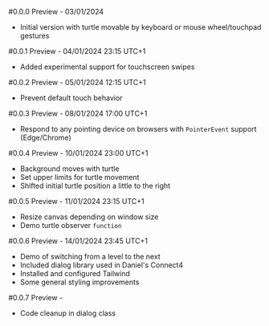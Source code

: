 #0.0.0 Preview - 03/01/2024
* Initial version with turtle movable by keyboard or mouse wheel/touchpad gestures

#0.0.1 Preview - 04/01/2024 23:15 UTC+1
* Added experimental support for touchscreen swipes

#0.0.2 Preview - 05/01/2024 12:15 UTC+1
* Prevent default touch behavior

#0.0.3 Preview - 08/01/2024 17:00 UTC+1
* Respond to any pointing device on browsers with `PointerEvent` support (Edge/Chrome)

#0.0.4 Preview - 10/01/2024 23:00 UTC+1
* Background moves with turtle
* Set upper limits for turtle movement
* Shifted initial turtle position a little to the right

#0.0.5 Preview - 11/01/2024 23:15 UTC+1
* Resize canvas depending on window size
* Demo turtle observer `function`

#0.0.6 Preview - 14/01/2024 23:45 UTC+1
* Demo of switching from a level to the next
* Included dialog library used in Daniel's Connect4
* Installed and configured Tailwind
* Some general styling improvements

#0.0.7 Preview -
* Code cleanup in dialog class